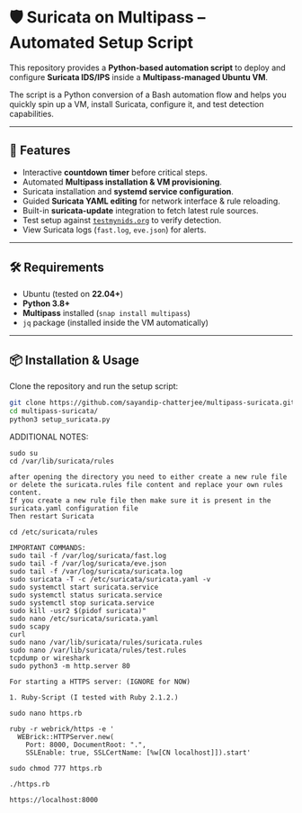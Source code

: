 # 🛡️ Suricata on Multipass – Automated Setup Script  

This repository provides a **Python-based automation script** to deploy and configure **Suricata IDS/IPS** inside a **Multipass-managed Ubuntu VM**.  

The script is a Python conversion of a Bash automation flow and helps you quickly spin up a VM, install Suricata, configure it, and test detection capabilities.  

---

## 🚀 Features  
- Interactive **countdown timer** before critical steps.  
- Automated **Multipass installation & VM provisioning**.  
- Suricata installation and **systemd service configuration**.  
- Guided **Suricata YAML editing** for network interface & rule reloading.  
- Built-in **suricata-update** integration to fetch latest rule sources.  
- Test setup against [`testmynids.org`](http://testmynids.org/uid/index.html) to verify detection.  
- View Suricata logs (`fast.log`, `eve.json`) for alerts.  

---

## 🛠️ Requirements  
- Ubuntu (tested on **22.04+**)  
- **Python 3.8+**  
- **Multipass** installed (`snap install multipass`)  
- `jq` package (installed inside the VM automatically)  

---

## 📦 Installation & Usage  

Clone the repository and run the setup script:  

```bash
git clone https://github.com/sayandip-chatterjee/multipass-suricata.git
cd multipass-suricata/
python3 setup_suricata.py
```
ADDITIONAL NOTES:
```
sudo su
cd /var/lib/suricata/rules

after opening the directory you need to either create a new rule file or delete the suricata.rules file content and replace your own rules content.
If you create a new rule file then make sure it is present in the suricata.yaml configuration file
Then restart Suricata

cd /etc/suricata/rules

IMPORTANT COMMANDS:
sudo tail -f /var/log/suricata/fast.log
sudo tail -f /var/log/suricata/eve.json
sudo tail -f /var/log/suricata/suricata.log
sudo suricata -T -c /etc/suricata/suricata.yaml -v
sudo systemctl start suricata.service
sudo systemctl status suricata.service
sudo systemctl stop suricata.service
sudo kill -usr2 $(pidof suricata)"
sudo nano /etc/suricata/suricata.yaml
sudo scapy
curl
sudo nano /var/lib/suricata/rules/suricata.rules
sudo nano /var/lib/suricata/rules/test.rules
tcpdump or wireshark
sudo python3 -m http.server 80

For starting a HTTPS server: (IGNORE for NOW)

1. Ruby-Script (I tested with Ruby 2.1.2.)

sudo nano https.rb

ruby -r webrick/https -e '
  WEBrick::HTTPServer.new(
    Port: 8000, DocumentRoot: ".",
    SSLEnable: true, SSLCertName: [%w[CN localhost]]).start'

sudo chmod 777 https.rb

./https.rb

https://localhost:8000
```
